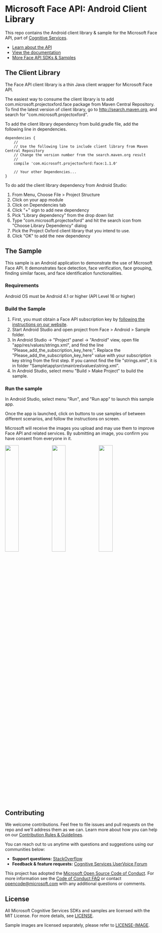 # Microsoft Face API: Android Client Library
This repo contains the Android client library & sample for the Microsoft Face API, part of [Cognitive Services](https://www.microsoft.com/cognitive-services).
* [Learn about the API](https://www.microsoft.com/cognitive-services/en-us/face-api)
* [View the documentation](https://www.microsoft.com/cognitive-services/en-us/face-api/documentation/overview)
* [More Face API SDKs & Samples]()


## The Client Library
The Face API client library is a thin Java client wrapper for Microsoft Face API.

The easiest way to consume the client library is to add com.microsoft.projectoxford.face package from Maven Central Repository. To find the latest version of client library, go to http://search.maven.org, and search for "com.microsoft.projectoxford".

To add the client library dependency from build.gradle file, add the following line in dependencies.

```
dependencies {
    //
    // Use the following line to include client library from Maven Central Repository
    // Change the version number from the search.maven.org result
    //
    compile 'com.microsoft.projectoxford:face:1.1.0'

    // Your other Dependencies...
}
```

To do add the client library dependency from Android Studio:
 1. From Menu, Choose File \> Project Structure
 2. Click on your app module
 3. Click on Dependencies tab
 4. Click "+" sign to add new dependency
 5. Pick "Library dependency" from the drop down list
 6. Type "com.microsoft.projectoxford" and hit the search icon from "Choose Library Dependency" dialog
 7. Pick the Project Oxford client library that you intend to use.
 8. Click "OK" to add the new dependency

## The Sample
This sample is an Android application to demonstrate the use of Microsoft Face API. It demonstrates face detection, face verification, face grouping, finding similar faces, and face identification functionalities.

### Requirements

Android OS must be Android 4.1 or higher (API Level 16 or higher)

### Build the Sample
 1. First, you must obtain a Face API subscription key by [following the instructions on our website](<https://www.microsoft.com/cognitive-services/en-us/sign-up>).
 2. Start Android Studio and open project from Face \> Android \> Sample folder.
 3. In Android Studio -\> "Project" panel -\> "Android" view, open file
    "app/res/values/strings.xml", and find the line
    "Please\_add\_the\_subscription\_key\_here;". Replace the
    "Please\_add\_the\_subscription\_key\_here" value with your subscription key
    string from the first step. If you cannot find the file "strings.xml", it is
    in folder "Sample\app\src\main\res\values\string.xml".
 4. In Android Studio, select menu "Build \> Make Project" to build the sample.

### Run the sample
In Android Studio, select menu "Run", and "Run app" to launch this sample app.

Once the app is launched, click on buttons to use samples of between different
scenarios, and follow the instructions on screen.

Microsoft will receive the images you upload and may use them to improve Face
API and related services. By submitting an image, you confirm you have consent
from everyone in it.

<img src="SampleScreenshots/SampleRunning1.png" width="30%"/>
<img src="SampleScreenshots/SampleRunning2.png" width="30%"/>
<img src="SampleScreenshots/SampleRunning3.png" width="30%"/>

## Contributing
We welcome contributions. Feel free to file issues and pull requests on the repo and we'll address them as we can. Learn more about how you can help on our [Contribution Rules & Guidelines](</CONTRIBUTING.md>). 

You can reach out to us anytime with questions and suggestions using our communities below:
 - **Support questions:** [StackOverflow](<https://stackoverflow.com/questions/tagged/microsoft-cognitive>)
 - **Feedback & feature requests:** [Cognitive Services UserVoice Forum](<https://cognitive.uservoice.com>)

This project has adopted the [Microsoft Open Source Code of Conduct](https://opensource.microsoft.com/codeofconduct/). For more information see the [Code of Conduct FAQ](https://opensource.microsoft.com/codeofconduct/faq/) or contact [opencode@microsoft.com](mailto:opencode@microsoft.com) with any additional questions or comments.

## License
All Microsoft Cognitive Services SDKs and samples are licensed with the MIT License. For more details, see
[LICENSE](</LICENSE.md>).

Sample images are licensed separately, please refer to [LICENSE-IMAGE](</LICENSE-IMAGE.md>).
